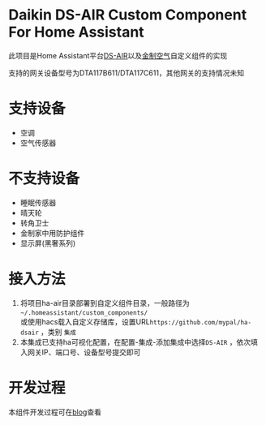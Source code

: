 # Daikin DS-AIR Custom Component For Home Assistant

此项目是Home Assistant平台[DS-AIR](https://www.daikin-china.com.cn/newha/products/4/19/DS-AIR/)以及[金制空气](https://www.daikin-china.com.cn/newha/products/4/19/jzkq/)自定义组件的实现

支持的网关设备型号为DTA117B611/DTA117C611，其他网关的支持情况未知

# 支持设备

* 空调
* 空气传感器

# 不支持设备

* 睡眠传感器
* 晴天轮
* 转角卫士
* 金制家中用防护组件
* 显示屏(黑奢系列)

# 接入方法

1. 将项目ha-air目录部署到自定义组件目录，一般路径为```~/.homeassistant/custom_components/```  
   或使用hacs载入自定义存储库，设置URL```https://github.com/mypal/ha-dsair``` ，类别 ```集成```
2. 本集成已支持ha可视化配置，在配置-集成-添加集成中选择```DS-AIR``` ，依次填入网关IP、端口号、设备型号提交即可

# 开发过程

本组件开发过程可在[blog](https://www.mypal.wang/blog/lun-yi-ci-jia-yong-kong-diao-jie-ru-hazhe-teng-jing-li/)查看
